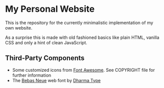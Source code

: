 # My Personal Website

This is the repository for the currently minimalistic implementation of my own website.

As a surprise this is made with old fashioned basics like plain HTML, vanilla CSS and only a hint of clean JavaScript.

## Third-Party Components

* Some customized icons from [Font Awesome](https://fontawesome.com). See COPYRIGHT file for further information
* The [Bebas Neue](http://bebasneue.com) web font by [Dharma Type](https://dharmatype.com)
